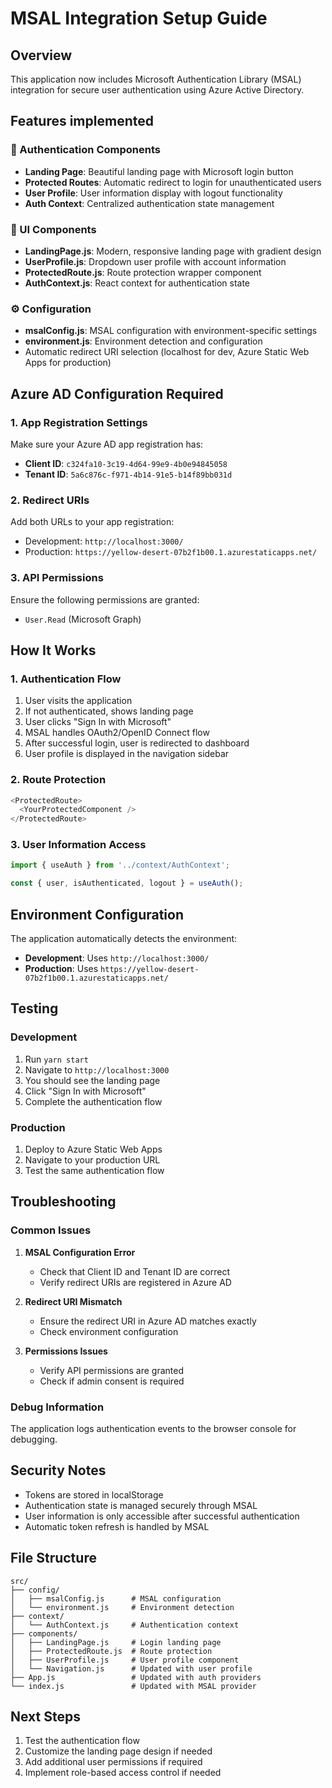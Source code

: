 # MSAL Integration Setup Guide

## Overview
This application now includes Microsoft Authentication Library (MSAL) integration for secure user authentication using Azure Active Directory.

## Features implemented

### 🔐 Authentication Components
- **Landing Page**: Beautiful landing page with Microsoft login button
- **Protected Routes**: Automatic redirect to login for unauthenticated users
- **User Profile**: User information display with logout functionality
- **Auth Context**: Centralized authentication state management

### 🎨 UI Components
- **LandingPage.js**: Modern, responsive landing page with gradient design
- **UserProfile.js**: Dropdown user profile with account information
- **ProtectedRoute.js**: Route protection wrapper component
- **AuthContext.js**: React context for authentication state

### ⚙️ Configuration
- **msalConfig.js**: MSAL configuration with environment-specific settings
- **environment.js**: Environment detection and configuration
- Automatic redirect URI selection (localhost for dev, Azure Static Web Apps for production)

## Azure AD Configuration Required

### 1. App Registration Settings
Make sure your Azure AD app registration has:
- **Client ID**: `c324fa10-3c19-4d64-99e9-4b0e94845058`
- **Tenant ID**: `5a6c876c-f971-4b14-91e5-b14f89bb031d`

### 2. Redirect URIs
Add both URLs to your app registration:
- Development: `http://localhost:3000/`
- Production: `https://yellow-desert-07b2f1b00.1.azurestaticapps.net/`

### 3. API Permissions
Ensure the following permissions are granted:
- `User.Read` (Microsoft Graph)

## How It Works

### 1. Authentication Flow
1. User visits the application
2. If not authenticated, shows landing page
3. User clicks "Sign In with Microsoft"
4. MSAL handles OAuth2/OpenID Connect flow
5. After successful login, user is redirected to dashboard
6. User profile is displayed in the navigation sidebar

### 2. Route Protection
```javascript
<ProtectedRoute>
  <YourProtectedComponent />
</ProtectedRoute>
```

### 3. User Information Access
```javascript
import { useAuth } from '../context/AuthContext';

const { user, isAuthenticated, logout } = useAuth();
```

## Environment Configuration

The application automatically detects the environment:
- **Development**: Uses `http://localhost:3000/`
- **Production**: Uses `https://yellow-desert-07b2f1b00.1.azurestaticapps.net/`

## Testing

### Development
1. Run `yarn start`
2. Navigate to `http://localhost:3000`
3. You should see the landing page
4. Click "Sign In with Microsoft"
5. Complete the authentication flow

### Production
1. Deploy to Azure Static Web Apps
2. Navigate to your production URL
3. Test the same authentication flow

## Troubleshooting

### Common Issues

1. **MSAL Configuration Error**
   - Check that Client ID and Tenant ID are correct
   - Verify redirect URIs are registered in Azure AD

2. **Redirect URI Mismatch**
   - Ensure the redirect URI in Azure AD matches exactly
   - Check environment configuration

3. **Permissions Issues**
   - Verify API permissions are granted
   - Check if admin consent is required

### Debug Information
The application logs authentication events to the browser console for debugging.

## Security Notes

- Tokens are stored in localStorage
- Authentication state is managed securely through MSAL
- User information is only accessible after successful authentication
- Automatic token refresh is handled by MSAL

## File Structure
```
src/
├── config/
│   ├── msalConfig.js      # MSAL configuration
│   └── environment.js     # Environment detection
├── context/
│   └── AuthContext.js     # Authentication context
├── components/
│   ├── LandingPage.js     # Login landing page
│   ├── ProtectedRoute.js  # Route protection
│   ├── UserProfile.js     # User profile component
│   └── Navigation.js      # Updated with user profile
├── App.js                 # Updated with auth providers
└── index.js               # Updated with MSAL provider
```

## Next Steps

1. Test the authentication flow
2. Customize the landing page design if needed
3. Add additional user permissions if required
4. Implement role-based access control if needed
